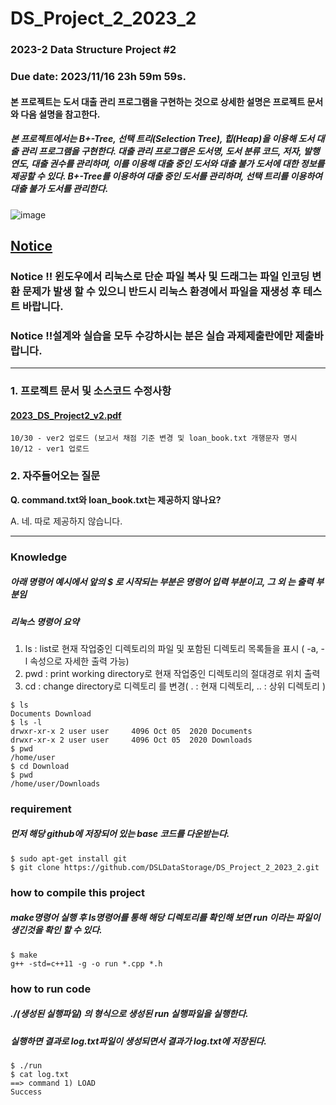 # DS_Project_2_2023_2
### 2023-2 Data Structure Project #2

### Due date:  2023/11/16 23h 59m 59s.

#### 본 프로젝트는 도서 대출 관리 프로그램을 구현하는 것으로 상세한 설명은 프로젝트 문서와 다음 설명을 참고한다.
##### 본 프로젝트에서는 B+-Tree, 선택 트리(Selection Tree), 힙(Heap)을 이용해 도서 대출 관리 프로그램을 구현한다. 대출 관리 프로그램은 도서명, 도서 분류 코드, 저자, 발행 연도, 대출 권수를 관리하며, 이를 이용해 대출 중인 도서와 대출 불가 도서에 대한 정보를 제공할 수 있다. B+-Tree를 이용하여 대출 중인 도서를 관리하며, 선택 트리를 이용하여 대출 불가 도서를 관리한다.

![image](https://github.com/DSLDataStorage/DS_Project2_2023_2/assets/50433145/3f737fa4-7365-42ab-abc8-6dd3298120c1)

## <u>**Notice**</u>
### Notice !! 윈도우에서 리눅스로 단순 파일 복사 및 드래그는 파일 인코딩 변환 문제가 발생 할 수 있으니 반드시 리눅스 환경에서 파일을 재생성 후 테스트 바랍니다.
### Notice !!설계와 실습을 모두 수강하시는 분은 실습 과제제출란에만 제출바랍니다.

--------------------------

### 1. 프로젝트 문서 및 소스코드 수정사항
#### [2023_DS_Project2_v2.pdf](https://github.com/DSLDataStorage/DS_Project_2_2023_2/files/13200095/2023_DS_Project2_v2.pdf)

```
10/30 - ver2 업로드 (보고서 채점 기준 변경 및 loan_book.txt 개행문자 명시
10/12 - ver1 업로드
```

### 2. 자주들어오는 질문 

**Q. command.txt와 loan_book.txt는 제공하지 않나요?**

A. 네. 따로 제공하지 않습니다.

--------------------------
### Knowledge 
##### 아래 명령어 예시에서 앞의 $ 로 시작되는 부분은 명령어 입력 부분이고, 그 외 는 출력 부분임
##### 리눅스 명령어 요약
1. ls  :  list로 현재 작업중인 디렉토리의 파일 및 포함된 디렉토리 목록들을 표시 ( -a, -l 속성으로 자세한 출력 가능)
2. pwd  :  print working directory로 현재 작업중인 디렉토리의 절대경로 위치 출력
3. cd  : change directory로 디렉토리 를 변경( . : 현재 디렉토리, .. : 상위 디렉토리 ) 
```
$ ls
Documents Download
$ ls -l
drwxr-xr-x 2 user user     4096 Oct 05  2020 Documents
drwxr-xr-x 2 user user     4096 Oct 05  2020 Downloads
$ pwd
/home/user
$ cd Download
$ pwd
/home/user/Downloads
```

### requirement
##### 먼저 해당 github에 저장되어 있는 base 코드를 다운받는다.
```
$ sudo apt-get install git
$ git clone https://github.com/DSLDataStorage/DS_Project_2_2023_2.git
```

### how to compile this project
##### make명령어 실행 후 ls명령어를 통해 해당 디렉토리를 확인해 보면 run 이라는 파일이 생긴것을 확인 할 수 있다. 
```
$ make
g++ -std=c++11 -g -o run *.cpp *.h

```
### how to run code
##### ./(생성된 실행파일) 의 형식으로 생성된 run 실행파일을 실행한다.
##### 실행하면 결과로 log.txt파일이 생성되면서 결과가 log.txt에 저장된다. 
```
$ ./run
$ cat log.txt
==> command 1) LOAD
Success
```
